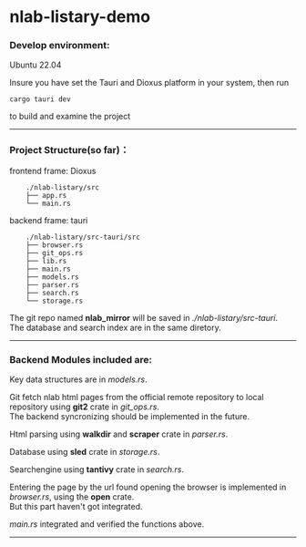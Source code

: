 # nlab-listary-demo
### Develop environment:
Ubuntu 22.04  

Insure you have set the Tauri and Dioxus platform in your system, then run  
```
cargo tauri dev
```
to build and examine the project  

---
### Project Structure(so far)：
frontend frame: Dioxus  
```
    ./nlab-listary/src  
    ├── app.rs  
    └── main.rs  
```
backend frame: tauri  
```
    ./nlab-listary/src-tauri/src  
    ├── browser.rs  
    ├── git_ops.rs  
    ├── lib.rs  
    ├── main.rs  
    ├── models.rs  
    ├── parser.rs  
    ├── search.rs  
    └── storage.rs  
```
The git repo named **nlab_mirror** will be saved in *./nlab-listary/src-tauri*.  
The database and search index are in the same diretory.  

---

### Backend Modules included are:  
Key data structures are in *models.rs*.

Git fetch nlab html pages from the official remote repository to local repository using **git2** crate in *git_ops.rs*.  
The backend syncronizing should be implemented in the future.

Html parsing using **walkdir** and **scraper** crate in *parser.rs*.  

Database using **sled** crate in *storage.rs*.

Searchengine using **tantivy** crate in *search.rs*.  

Entering the page by the url found opening the browser is implemented in *browser.rs*, using the **open** crate.  
But this part haven't got integrated.

*main.rs* integrated and verified the functions above.  

---

